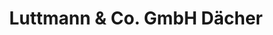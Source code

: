 ---
title: "Luttmann & Co. GmbH Dächer"
url: /quedlinburg/luttmann-und-co-gmbh-daecher/
shop: Baumarkt
---